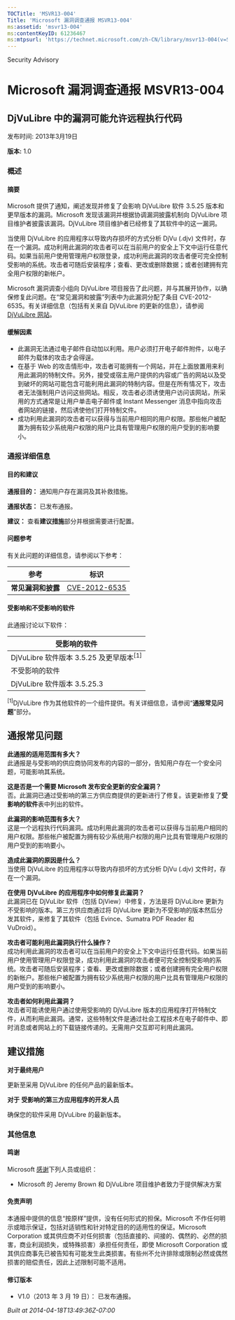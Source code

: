 ```yaml
---
TOCTitle: 'MSVR13-004'
Title: 'Microsoft 漏洞调查通报 MSVR13-004'
ms:assetid: 'msvr13-004'
ms:contentKeyID: 61236467
ms:mtpsurl: 'https://technet.microsoft.com/zh-CN/library/msvr13-004(v=Security.10)'
---
```


Security Advisory

Microsoft 漏洞调查通报 MSVR13-004
=================================

DjVuLibre 中的漏洞可能允许远程执行代码
--------------------------------------

发布时间: 2013年3月19日

**版本:** 1.0

### 概述

#### 摘要

Microsoft 提供了通知，阐述发现并修复了会影响 DjVuLibre 软件 3.5.25 版本和更早版本的漏洞。Microsoft 发现该漏洞并根据协调漏洞披露机制向 DjVuLibre 项目维护者披露该漏洞。DjVuLibre 项目维护者已经修复了其软件中的这一漏洞。

当使用 DjVuLibre 的应用程序以导致内存损坏的方式分析 DjVu (.djv) 文件时，存在一个漏洞。成功利用此漏洞的攻击者可以在当前用户的安全上下文中运行任意代码。如果当前用户使用管理用户权限登录，成功利用此漏洞的攻击者便可完全控制受影响的系统。攻击者可随后安装程序；查看、更改或删除数据；或者创建拥有完全用户权限的新帐户。

Microsoft 漏洞调查小组向 DjVuLibre 项目报告了此问题，并与其展开协作，以确保修复此问题。在“常见漏洞和披露”列表中为此漏洞分配了条目 CVE-2012-6535。有关详细信息（包括有关来自 DjVuLibre 的更新的信息），请参阅 [DjVuLibre 网站](https://djvu.sourceforge.net/)。

#### 缓解因素

-   此漏洞无法通过电子邮件自动加以利用。用户必须打开电子邮件附件，以电子邮件为载体的攻击才会得逞。
-   在基于 Web 的攻击情形中，攻击者可能拥有一个网站，并在上面放置用来利用此漏洞的特制文件。另外，接受或宿主用户提供的内容或广告的网站以及受到破坏的网站可能包含可能利用此漏洞的特制内容。但是在所有情况下，攻击者无法强制用户访问这些网站。相反，攻击者必须诱使用户访问该网站，所采用的方式通常是让用户单击电子邮件或 Instant Messenger 消息中指向攻击者网站的链接，然后诱使他们打开特制文件。
-   成功利用此漏洞的攻击者可以获得与当前用户相同的用户权限。那些帐户被配置为拥有较少系统用户权限的用户比具有管理用户权限的用户受到的影响要小。

### 通报详细信息

#### 目的和建议

**通报目的：** 通知用户存在漏洞及其补救措施。

**通报状态：** 已发布通报。

**建议：** 查看**建议措施**部分并根据需要进行配置。

#### 问题参考

有关此问题的详细信息，请参阅以下参考：

| 参考               | 标识                                                                             |
|--------------------|----------------------------------------------------------------------------------|
| **常见漏洞和披露** | [CVE-2012-6535](https://www.cve.mitre.org/cgi-bin/cvename.cgi?name=cve-2012-6535) |

#### 受影响和不受影响的软件

此通报讨论以下软件：

| 受影响的软件                              |
|-------------------------------------------|
| DjVuLibre 软件版本 3.5.25 及更早版本<sup>[1]</sup> |
| 不受影响的软件                            |
| DjVuLibre 软件版本 3.5.25.3               |

<sup>[1]</sup>DjVuLibre 作为其他软件的一个组件提供。有关详细信息，请参阅“**通报常见问题**”部分。

通报常见问题
------------


**此通报的适用范围有多大？**  
此通报是与受影响的供应商协同发布的内容的一部分，告知用户存在一个安全问题，可能影响其系统。

**这是否是一个需要 Microsoft 发布安全更新的安全漏洞？**  
否。此漏洞已通过受影响的第三方供应商提供的更新进行了修复。该更新修复了**受影响的软件**表中列出的软件。

**此漏洞的影响范围有多大？**  
这是一个远程执行代码漏洞。成功利用此漏洞的攻击者可以获得与当前用户相同的用户权限。那些帐户被配置为拥有较少系统用户权限的用户比具有管理用户权限的用户受到的影响要小。

**造成此漏洞的原因是什么？**  
当使用 DjVuLibre 的应用程序以导致内存损坏的方式分析 DjVu (.djv) 文件时，存在一个漏洞。

**在使用** **DjVuLibre** **的应用程序中如何修复此漏洞？**  
此漏洞已在 DjVuLibr 软件（包括 DjView）中修复，方法是将 DjVuLibre 更新为不受影响的版本。第三方供应商通过将 DjVuLibre 更新为不受影响的版本然后分发其软件，来修复了其软件（包括 Evince、Sumatra PDF Reader 和 VuDroid）。

**攻击者可能利用此漏洞执行什么操作？**  
成功利用此漏洞的攻击者可以在当前用户的安全上下文中运行任意代码。如果当前用户使用管理用户权限登录，成功利用此漏洞的攻击者便可完全控制受影响的系统。攻击者可随后安装程序；查看、更改或删除数据；或者创建拥有完全用户权限的新帐户。那些帐户被配置为拥有较少系统用户权限的用户比具有管理用户权限的用户受到的影响要小。

**攻击者如何利用此漏洞？**  
攻击者可能诱使用户通过使用受影响的 DjVuLibre 版本的应用程序打开特制文件，从而利用此漏洞。通常，这些特制文件是通过社会工程技术在电子邮件中、即时消息或者网站上的下载链接传递的。无需用户交互即可利用此漏洞。

建议措施
--------


**对于最终用户**

更新至采用 DjVuLibre 的任何产品的最新版本。

**对于** **受影响的第三方应用程序的开发人员**

确保您的软件采用 DjVuLibre 的最新版本。

### 其他信息

#### 鸣谢

Microsoft [感谢](https://go.microsoft.com/fwlink/?linkid=21127)下列人员或组织：

-   Microsoft 的 Jeremy Brown 和 DjVuLibre 项目维护者致力于提供解决方案

#### 免责声明

本通报中提供的信息“按原样”提供，没有任何形式的担保。Microsoft 不作任何明示或暗示保证，包括对适销性和针对特定目的的适用性的保证。Microsoft Corporation 或其供应商不对任何损害（包括直接的、间接的、偶然的、必然的损害，商业利润损失，或特殊损害）承担任何责任，即使 Microsoft Corporation 或其供应商事先已被告知有可能发生此类损害。有些州不允许排除或限制必然或偶然损害的赔偿责任，因此上述限制可能不适用。

#### 修订版本

-   V1.0（2013 年 3 月 19 日）： 已发布通报。

*Built at 2014-04-18T13:49:36Z-07:00*
